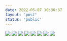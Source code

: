 ```yaml
---
date: 2022-05-07 10:30:37
layout: 'post'
status: 'public'
---
```


![](https://inz.oss-cn-beijing.aliyuncs.com/Images/Words_pictures/001.png)
![](https://inz.oss-cn-beijing.aliyuncs.com/Images/Words_pictures/002.png)
![](https://inz.oss-cn-beijing.aliyuncs.com/Images/Words_pictures/003.png)
![](https://inz.oss-cn-beijing.aliyuncs.com/Images/Words_pictures/004.png)
![](https://inz.oss-cn-beijing.aliyuncs.com/Images/Words_pictures/005.png)
![](https://inz.oss-cn-beijing.aliyuncs.com/Images/Words_pictures/006.png)
![](https://inz.oss-cn-beijing.aliyuncs.com/Images/Words_pictures/007.png)
![](https://inz.oss-cn-beijing.aliyuncs.com/Images/Words_pictures/008.png)